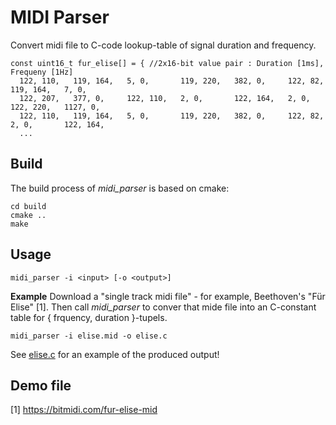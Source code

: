 # MIDI Parser
Convert midi file to C-code lookup-table of signal duration and frequency.

```
const uint16_t fur_elise[] = { //2x16-bit value pair : Duration [1ms], Frequeny [1Hz]
  122, 110,   119, 164,   5, 0,       119, 220,   382, 0,     122, 82,   119, 164,   7, 0,
  122, 207,   377, 0,     122, 110,   2, 0,       122, 164,   2, 0,      122, 220,   1127, 0,
  122, 110,   119, 164,   5, 0,       119, 220,   382, 0,     122, 82,   2, 0,       122, 164,
  ...
```


## Build
The build process of *midi_parser* is based on cmake:
```
cd build
cmake ..
make
```

## Usage
```
midi_parser -i <input> [-o <output>]
```

__Example__
Download a "single track midi file" - for example, Beethoven's "Für Elise" [1]. Then call *midi_parser* to conver that mide file into an C-constant table for { frquency, duration }-tupels.
```
midi_parser -i elise.mid -o elise.c
```

See [elise.c](out/elise.c) for an example of the produced output!


## Demo file
[1] https://bitmidi.com/fur-elise-mid

